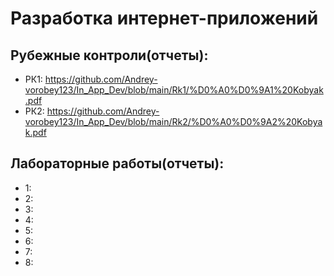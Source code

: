 # Разработка интернет-приложений
## Рубежные контроли(отчеты):
* РК1: <https://github.com/Andrey-vorobey123/In_App_Dev/blob/main/Rk1/%D0%A0%D0%9A1%20Kobyak.pdf>
* РК2: <https://github.com/Andrey-vorobey123/In_App_Dev/blob/main/Rk2/%D0%A0%D0%9A2%20Kobyak.pdf>

## Лабораторные работы(отчеты):
* 1:
* 2: 
* 3: 
* 4: 
* 5:
* 6:
* 7:
* 8:
